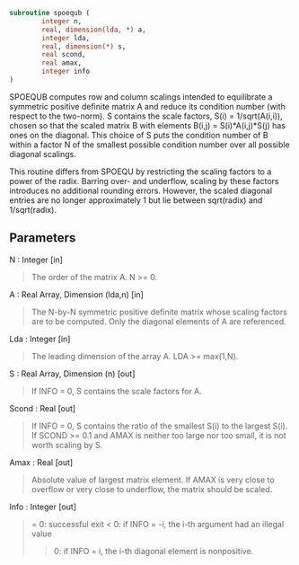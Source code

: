 ```fortran
subroutine spoequb (
		integer n,
		real, dimension(lda, *) a,
		integer lda,
		real, dimension(*) s,
		real scond,
		real amax,
		integer info
)
```

 SPOEQUB computes row and column scalings intended to equilibrate a
 symmetric positive definite matrix A and reduce its condition number
 (with respect to the two-norm).  S contains the scale factors,
 S(i) = 1/sqrt(A(i,i)), chosen so that the scaled matrix B with
 elements B(i,j) = S(i)*A(i,j)*S(j) has ones on the diagonal.  This
 choice of S puts the condition number of B within a factor N of the
 smallest possible condition number over all possible diagonal
 scalings.

 This routine differs from SPOEQU by restricting the scaling factors
 to a power of the radix.  Barring over- and underflow, scaling by
 these factors introduces no additional rounding errors.  However, the
 scaled diagonal entries are no longer approximately 1 but lie
 between sqrt(radix) and 1/sqrt(radix).

## Parameters
N : Integer [in]
> The order of the matrix A.  N >= 0.

A : Real Array, Dimension (lda,n) [in]
> The N-by-N symmetric positive definite matrix whose scaling
> factors are to be computed.  Only the diagonal elements of A
> are referenced.

Lda : Integer [in]
> The leading dimension of the array A.  LDA >= max(1,N).

S : Real Array, Dimension (n) [out]
> If INFO = 0, S contains the scale factors for A.

Scond : Real [out]
> If INFO = 0, S contains the ratio of the smallest S(i) to
> the largest S(i).  If SCOND >= 0.1 and AMAX is neither too
> large nor too small, it is not worth scaling by S.

Amax : Real [out]
> Absolute value of largest matrix element.  If AMAX is very
> close to overflow or very close to underflow, the matrix
> should be scaled.

Info : Integer [out]
> = 0:  successful exit
> < 0:  if INFO = -i, the i-th argument had an illegal value
> > 0:  if INFO = i, the i-th diagonal element is nonpositive.

